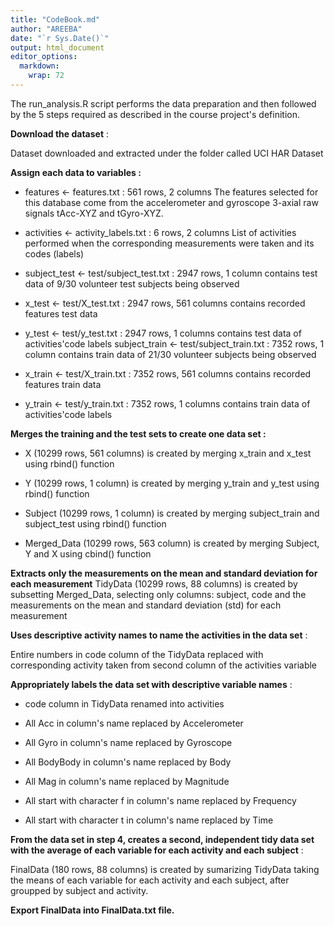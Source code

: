 ```yaml
---
title: "CodeBook.md"
author: "AREEBA"
date: "`r Sys.Date()`"
output: html_document
editor_options: 
  markdown: 
    wrap: 72
---
```


The run_analysis.R script performs the data preparation and then
followed by the 5 steps required as described in the course project's
definition.

**Download the dataset** :

Dataset downloaded and extracted under the folder called UCI HAR Dataset

**Assign each data to variables :**

-   features \<- features.txt : 561 rows, 2 columns The features
    selected for this database come from the accelerometer and gyroscope
    3-axial raw signals tAcc-XYZ and tGyro-XYZ.

-   activities \<- activity_labels.txt : 6 rows, 2 columns List of
    activities performed when the corresponding measurements were taken
    and its codes (labels)

-   subject_test \<- test/subject_test.txt : 2947 rows, 1 column
    contains test data of 9/30 volunteer test subjects being observed

-   x_test \<- test/X_test.txt : 2947 rows, 561 columns contains
    recorded features test data

-   y_test \<- test/y_test.txt : 2947 rows, 1 columns contains test data
    of activities'code labels subject_train \<- test/subject_train.txt :
    7352 rows, 1 column contains train data of 21/30 volunteer subjects
    being observed

-   x_train \<- test/X_train.txt : 7352 rows, 561 columns contains
    recorded features train data

-   y_train \<- test/y_train.txt : 7352 rows, 1 columns contains train
    data of activities'code labels

**Merges the training and the test sets to create one data set :**

-   X (10299 rows, 561 columns) is created by merging x_train and x_test
    using rbind() function

-   Y (10299 rows, 1 column) is created by merging y_train and y_test
    using rbind() function

-   Subject (10299 rows, 1 column) is created by merging subject_train
    and subject_test using rbind() function

-   Merged_Data (10299 rows, 563 column) is created by merging Subject,
    Y and X using cbind() function

**Extracts only the measurements on the mean and standard deviation for
each measurement** TidyData (10299 rows, 88 columns) is created by
subsetting Merged_Data, selecting only columns: subject, code and the
measurements on the mean and standard deviation (std) for each
measurement

**Uses descriptive activity names to name the activities in the data
set** :

Entire numbers in code column of the TidyData replaced with
corresponding activity taken from second column of the activities
variable

**Appropriately labels the data set with descriptive variable names** :

-   code column in TidyData renamed into activities

-   All Acc in column's name replaced by Accelerometer

-   All Gyro in column's name replaced by Gyroscope

-   All BodyBody in column's name replaced by Body

-   All Mag in column's name replaced by Magnitude

-   All start with character f in column's name replaced by Frequency

-   All start with character t in column's name replaced by Time

**From the data set in step 4, creates a second, independent tidy data
set with the average of each variable for each activity and each
subject** :

FinalData (180 rows, 88 columns) is created by sumarizing TidyData
taking the means of each variable for each activity and each subject,
after groupped by subject and activity.

**Export FinalData into FinalData.txt file.**
